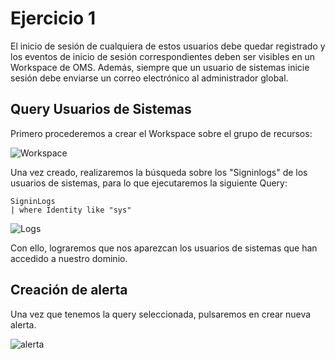 # Ejercicio 1
El inicio de sesión de cualquiera de estos usuarios debe quedar registrado y los eventos de inicio de sesión correspondientes deben ser visibles en un Workspace de OMS. Además, siempre que un usuario de sistemas inicie sesión debe enviarse un correo electrónico al administrador global.

## Query Usuarios de Sistemas

Primero procederemos a crear el Workspace sobre el grupo de recursos:

<a align="center"><img src="https://i.imgur.com/C6mEn9jh.png?1" title="Workspace" /></a>

Una vez creado, realizaremos la búsqueda sobre los "Signinlogs" de los usuarios de sistemas, para lo que ejecutaremos la siguiente Query:

```Kusto
SigninLogs
| where Identity like "sys"
```
<a align="center"><img src="https://i.imgur.com/J5QAypzh.png" title="Logs" /></a>

Con ello, lograremos que nos aparezcan los usuarios de sistemas que han accedido a nuestro dominio.

## Creación de alerta

Una vez que tenemos la query seleccionada, pulsaremos en crear nueva alerta.

<a align="center"><img src="https://i.imgur.com/bz93Rzbh.png" title="alerta" /></a>
